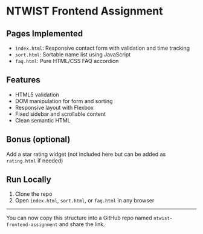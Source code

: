 # NTWIST Frontend Assignment

## Pages Implemented
- `index.html`: Responsive contact form with validation and time tracking
- `sort.html`: Sortable name list using JavaScript
- `faq.html`: Pure HTML/CSS FAQ accordion

## Features
- HTML5 validation
- DOM manipulation for form and sorting
- Responsive layout with Flexbox
- Fixed sidebar and scrollable content
- Clean semantic HTML

## Bonus (optional)
Add a star rating widget (not included here but can be added as `rating.html` if needed)

## Run Locally
1. Clone the repo
2. Open `index.html`, `sort.html`, or `faq.html` in any browser

---

You can now copy this structure into a GitHub repo named `ntwist-frontend-assignment` and share the link.
